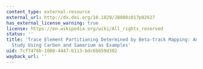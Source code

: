 ```yaml
---
content_type: external-resource
external_url: http://dx.doi.org/10.1029/JB080i017p02627
has_external_license_warning: true
license: https://en.wikipedia.org/wiki/All_rights_reserved
status: ''
title: 'Trace Element Partitioning Determined by Beta-track Mapping: An Experimental
  Study Using Carbon and Samarium as Examples'
uid: 7cf7478b-1080-4447-b113-bdc6b659d302
wayback_url: ''
---
```

